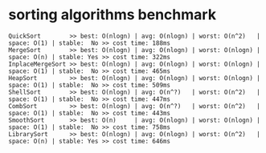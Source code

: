 # sorting algorithms benchmark

    QuickSort        >> best: O(nlogn) | avg: O(nlogn) | worst: O(n^2)   | space: O(1) | stable:  No >> cost time: 188ms
    MergeSort        >> best: O(nlogn) | avg: O(nlogn) | worst: O(nlogn) | space: O(n) | stable: Yes >> cost time: 322ms
    InplaceMergeSort >> best: O(nlogn) | avg: O(nlogn) | worst: O(nlogn) | space: O(1) | stable:  No >> cost time: 465ms
    HeapSort         >> best: O(nlogn) | avg: O(nlogn) | worst: O(nlogn) | space: O(1) | stable:  No >> cost time: 509ms
    ShellSort        >> best: O(nlogn) | avg: O(n^?)   | worst: O(n^2)   | space: O(1) | stable:  No >> cost time: 447ms
    CombSort         >> best: O(nlogn) | avg: O(n^?)   | worst: O(n^2)   | space: O(1) | stable:  No >> cost time: 443ms
    SmoothSort       >> best: O(n)     | avg: O(nlogn) | worst: O(nlogn) | space: O(1) | stable:  No >> cost time: 758ms
    LibrarySort      >> best: O(nlogn) | avg: O(nlogn) | worst: O(n^2)   | space: O(n) | stable: Yes >> cost time: 646ms
